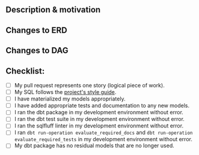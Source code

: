 <!---
Provide a short summary in the Title above. Examples of good PR titles:
* "Feature: add so-and-so models"
* "Fix: deduplicate such-and-such"
* "Update: dbt version 0.13.0"
-->

## Description & motivation
<!---
Add a description of what that storie's goal is, or add a link to its associated Jira ticket.
-->

## Changes to ERD
<!---
Based on the description above, what are the changes you're making in the warehouse layer. Add a screenshot of the ERD you're changing and add description of main changes happening (e.g. new fact table added; adding new fields, etc.)
Here are the commands to generate graph:
- dbdocs build wh_docs/warehouse.dbml
- Follow link
- Go to dag
- Screenshot
-->

## Changes to DAG
<!---
Show us the relevant dbt models that are being introduced or changed by inserting a screen shot of the DAG section that is impacted. 
Here are the commands to generate graph:
- dbt docs generate
- dbt docs serve
- Go to Relationship tab
- Screenshot
-->

## Checklist:
<!---
This is for you as a developer. Have you done all the following tasks before submitting this PR?
-->
- [ ] My pull request represents one story (logical piece of work).
- [ ] My SQL follows the [project's style guide](dbt_coding_conventions.md).
- [ ] I have materialized my models appropriately.
- [ ] I have added appropriate tests and documentation to any new models.
- [ ] I ran the dbt package in my development environment without error.
- [ ] I ran the dbt test suite in my development environment without error.
- [ ] I ran the sqlfluff linter in my development environment without error.
- [ ] I ran `dbt run-operation evaluate_required_docs` and `dbt run-operation evaluate_required_tests` in my development environment without error.
- [ ] My dbt package has no residual models that are no longer used.
